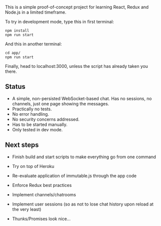 This is a simple proof-of-concept project for learning React, Redux and Node.js in a limited timeframe.

To try in development mode, type this in first terminal:

```
npm install
npm run start
```
And this in another terminal:
  ```
cd app/
npm run start
```

Finally, head to localhost:3000, unless the script has already taken you there.

## Status

* A simple, non-persisted WebSocket-based chat. Has no sessions, no channels, just one page showing the messages.
* Practically no tests.
* No error handling.
* No security concerns addressed.
* Has to be started manually.
* Only tested in dev mode.

## Next steps

* Finish build and start scripts to make everything go from one command
* Try on top of Heroku
* Re-evaluate application of immutable.js through the app code
* Enforce Redux best practices

* Implement channels/chatrooms
* Implement user sessions (so as not to lose chat history upon reload at the very least)
* Thunks/Promises look nice...
